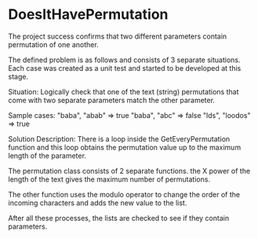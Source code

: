 # DoesItHavePermutation
The project success confirms that two different parameters contain permutation of one another.

The defined problem is as follows and consists of 3 separate situations. Each case was created as a unit test and started to be developed at this stage.

Situation:
Logically check that one of the text (string) permutations that come with two separate parameters match the other parameter.

Sample cases:
"baba", "abab" => true
"baba", "abc" => false
"lds", "loodos" => true

Solution Description:
There is a loop inside the GetEveryPermutation function and this loop obtains the permutation value up to the maximum length of the parameter.

The permutation class consists of 2 separate functions. the X power of the length of the text gives the maximum number of permutations.

The other function uses the modulo operator to change the order of the incoming characters and adds the new value to the list.

After all these processes, the lists are checked to see if they contain parameters.